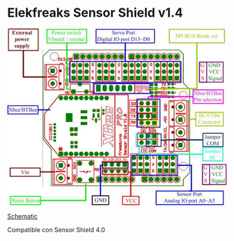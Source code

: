 # Elekfreaks Sensor Shield v1.4

![ElekfreaksSensorShieldv1.4.jpg](./images/ElekfreaksSensorShieldv1.4.jpg)

[Schematic](http://elecfreaks.com/estore/download/EF02011-Sensor-schematic.pdf)

Compatible con Sensor Shield 4.0
